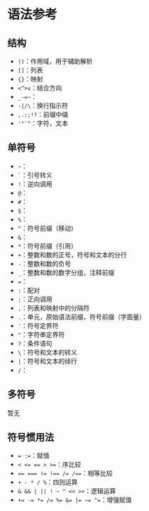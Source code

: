 # 语法参考

## 结构

- `()`：作用域，用于辅助解析
- `[]`：列表
- `{}`：映射
- `<^>v`：结合方向
- `_-=~`：
- `-|/\`：换行指示符
- `,.:;!?`：前缀中缀
- ``'"`^``：字符，文本

## 单符号

- `~`：
- `` ` ``：引号转义
- `!`：逆向调用
- `@`：
- `#`：
- `$`：
- `%`：
- `^`：符号前缀（移动）
- `&`：
- `*`：符号前缀（引用）
- `+`：整数和数的正号，符号和文本的分行
- `-`：整数和数的负号
- `_`：整数和数的数字分组，注释前缀
- `=`：
- `:`：配对
- `;`：正向调用
- `,`：列表和映射中的分隔符
- `.`：单元，原始语法前缀，符号前缀（字面量）
- `'`：符号定界符
- `"`：字符串定界符
- `?`：条件语句
- `\`：符号和文本的转义
- `|`：符号和文本的续行
- `/`：

## 多符号

暂无

## 符号惯用法

- `= :=`：赋值
- `< <= == > >=`：序比较
- `== === != !== /= /==`：相等比较
- `+ - * / %`：四则运算
- `& && | || ! ~ ^ << >>`：逻辑运算
- `+= -= *= /= %= &= |= ~= ^=`：增强赋值

